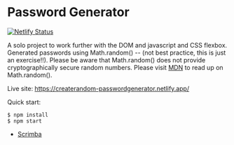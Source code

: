 # Password Generator

[![Netlify Status](https://api.netlify.com/api/v1/badges/6adc2f80-dc84-4eeb-a496-2cce991de614/deploy-status)](https://app.netlify.com/sites/createrandom-passwordgenerator/deploys)

A solo project to work further with the DOM and javascript and CSS flexbox. Generated passwords using Math.random() -- (not best practice, this is just an exercise!!). Please be aware that Math.random() does not provide cryptographically secure random numbers. Please visit [MDN](https://developer.mozilla.org/en-US/docs/Web/JavaScript/Reference/Global_Objects/Math/random) to read up on Math.random().

Live site: https://createrandom-passwordgenerator.netlify.app/

Quick start:

```
$ npm install
$ npm start
````

- [Scrimba](https://scrimba.com/learn/frontend)

